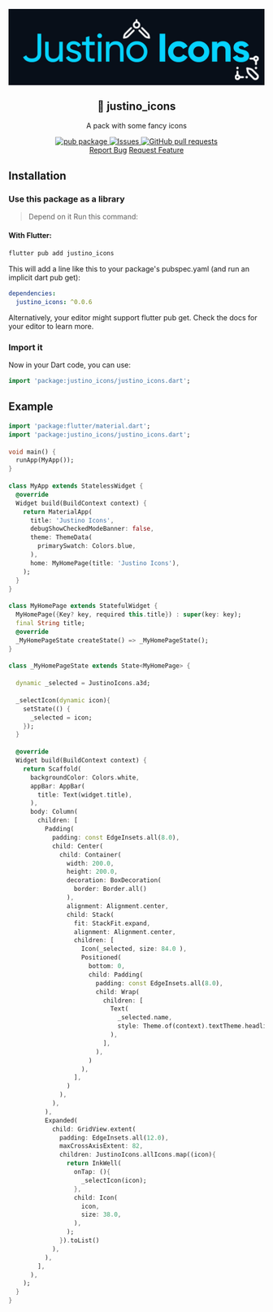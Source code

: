 <p align="center">
 <img width="720px" src="https://raw.githubusercontent.com/rafaeljustinox/flutter_justino_icons/main/.github/images/repo_icon.png" align="center" alt=":package: shell-script-boilerplate" />
 <h2 align="center">🎨 justino_icons</h2>
 <p align="center">A pack with some fancy icons</p>
</p>

  <p align="center">
    <a href="https://pub.dev/packages/justino_icons">
      <img alt="pub package" src="https://img.shields.io/pub/v/justino_icons.svg" />
    </a>
    <a href="https://github.com/rafaeljustinox/flutter_justino_icons/issues">
      <img alt="Issues" src="https://img.shields.io/github/issues/rafaeljustinox/flutter_justino_icons?style=flat&color=336791" />
    </a>
    <a href="https://github.com/rafaeljustinox/flutter_justino_icons/pulls">
      <img alt="GitHub pull requests" src="https://img.shields.io/github/issues-pr/rafaeljustinox/flutter_justino_icons?style=flat&color=336791" />
    </a>
    <br />
  <a href="https://github.com/rafaeljustinox/flutter_justino_icons/issues/new/choose">Report Bug</a>
  <a href="https://github.com/rafaeljustinox/flutter_justino_icons/new/choose">Request Feature</a>
  </p>

## Installation

### Use this package as a library

> Depend on it Run this command:

#### With Flutter:

```bash
flutter pub add justino_icons
```

This will add a line like this to your package's pubspec.yaml (and run an implicit dart pub get):

```yaml
dependencies:
  justino_icons: ^0.0.6
```

Alternatively, your editor might support flutter pub get. Check the docs for your editor to learn more.

### Import it

Now in your Dart code, you can use:

```dart
import 'package:justino_icons/justino_icons.dart';
```

## Example

```dart
import 'package:flutter/material.dart';
import 'package:justino_icons/justino_icons.dart';

void main() {
  runApp(MyApp());
}

class MyApp extends StatelessWidget {
  @override
  Widget build(BuildContext context) {
    return MaterialApp(
      title: 'Justino Icons',
      debugShowCheckedModeBanner: false,
      theme: ThemeData(
        primarySwatch: Colors.blue,
      ),
      home: MyHomePage(title: 'Justino Icons'),
    );
  }
}

class MyHomePage extends StatefulWidget {
  MyHomePage({Key? key, required this.title}) : super(key: key);
  final String title;
  @override
  _MyHomePageState createState() => _MyHomePageState();
}

class _MyHomePageState extends State<MyHomePage> {

  dynamic _selected = JustinoIcons.a3d;

  _selectIcon(dynamic icon){
    setState(() {
      _selected = icon;
    });
  }

  @override
  Widget build(BuildContext context) {
    return Scaffold(
      backgroundColor: Colors.white,
      appBar: AppBar(
        title: Text(widget.title),
      ),
      body: Column(
        children: [
          Padding(
            padding: const EdgeInsets.all(8.0),
            child: Center(
              child: Container(
                width: 200.0,
                height: 200.0,
                decoration: BoxDecoration(
                  border: Border.all()
                ),
                alignment: Alignment.center,
                child: Stack(
                  fit: StackFit.expand,
                  alignment: Alignment.center,
                  children: [
                    Icon(_selected, size: 84.0 ),
                    Positioned(
                      bottom: 0,
                      child: Padding(
                        padding: const EdgeInsets.all(8.0),
                        child: Wrap(
                          children: [
                            Text(
                              _selected.name,
                              style: Theme.of(context).textTheme.headline6,
                            ),
                          ],
                        ),
                      )
                    ),
                  ],
                )
              ),
            ),
          ),
          Expanded(
            child: GridView.extent(
              padding: EdgeInsets.all(12.0),
              maxCrossAxisExtent: 82,
              children: JustinoIcons.allIcons.map((icon){
                return InkWell(
                  onTap: (){
                    _selectIcon(icon);
                  },
                  child: Icon(
                    icon,
                    size: 38.0,
                  ),
                );
              }).toList()
            ),
          ),
        ],
      ),
    );
  }
}
```
